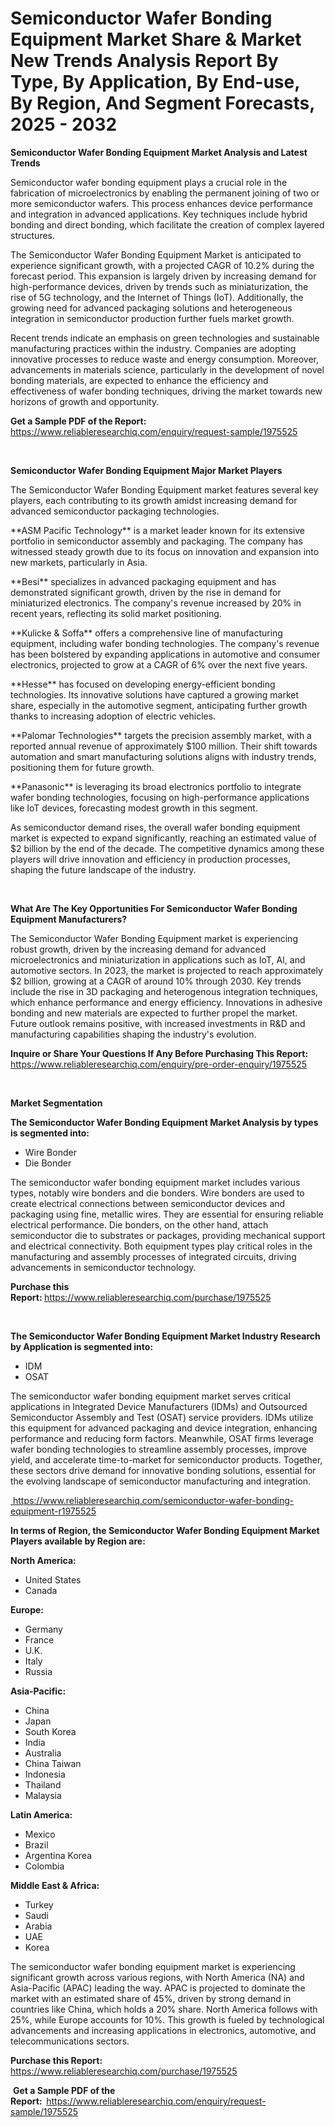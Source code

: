 <p><h1>Semiconductor Wafer Bonding Equipment Market Share & Market New Trends Analysis Report By Type, By Application, By End-use, By Region, And Segment Forecasts, 2025 - 2032</h1></p><p><strong>Semiconductor Wafer Bonding Equipment Market Analysis and Latest Trends</strong></p>
<p><p>Semiconductor wafer bonding equipment plays a crucial role in the fabrication of microelectronics by enabling the permanent joining of two or more semiconductor wafers. This process enhances device performance and integration in advanced applications. Key techniques include hybrid bonding and direct bonding, which facilitate the creation of complex layered structures.</p><p>The Semiconductor Wafer Bonding Equipment Market is anticipated to experience significant growth, with a projected CAGR of 10.2% during the forecast period. This expansion is largely driven by increasing demand for high-performance devices, driven by trends such as miniaturization, the rise of 5G technology, and the Internet of Things (IoT). Additionally, the growing need for advanced packaging solutions and heterogeneous integration in semiconductor production further fuels market growth.</p><p>Recent trends indicate an emphasis on green technologies and sustainable manufacturing practices within the industry. Companies are adopting innovative processes to reduce waste and energy consumption. Moreover, advancements in materials science, particularly in the development of novel bonding materials, are expected to enhance the efficiency and effectiveness of wafer bonding techniques, driving the market towards new horizons of growth and opportunity.</p></p>
<p><strong>Get a Sample PDF of the Report:&nbsp;</strong> <a href="https://www.reliableresearchiq.com/enquiry/request-sample/1975525?utm_campaign=3259&utm_medium=2&utm_source=Github&utm_content=ia&utm_term=12042025&utm_id=semiconductor-wafer-bonding-equipment">https://www.reliableresearchiq.com/enquiry/request-sample/1975525</a></p>
<p>&nbsp;</p>
<p><strong>Semiconductor Wafer Bonding Equipment Major Market Players</strong></p>
<p><p>The Semiconductor Wafer Bonding Equipment market features several key players, each contributing to its growth amidst increasing demand for advanced semiconductor packaging technologies. </p><p>**ASM Pacific Technology** is a market leader known for its extensive portfolio in semiconductor assembly and packaging. The company has witnessed steady growth due to its focus on innovation and expansion into new markets, particularly in Asia.</p><p>**Besi** specializes in advanced packaging equipment and has demonstrated significant growth, driven by the rise in demand for miniaturized electronics. The company's revenue increased by 20% in recent years, reflecting its solid market positioning.</p><p>**Kulicke & Soffa** offers a comprehensive line of manufacturing equipment, including wafer bonding technologies. The company's revenue has been bolstered by expanding applications in automotive and consumer electronics, projected to grow at a CAGR of 6% over the next five years.</p><p>**Hesse** has focused on developing energy-efficient bonding technologies. Its innovative solutions have captured a growing market share, especially in the automotive segment, anticipating further growth thanks to increasing adoption of electric vehicles.</p><p>**Palomar Technologies** targets the precision assembly market, with a reported annual revenue of approximately $100 million. Their shift towards automation and smart manufacturing solutions aligns with industry trends, positioning them for future growth.</p><p>**Panasonic** is leveraging its broad electronics portfolio to integrate wafer bonding technologies, focusing on high-performance applications like IoT devices, forecasting modest growth in this segment.</p><p>As semiconductor demand rises, the overall wafer bonding equipment market is expected to expand significantly, reaching an estimated value of $2 billion by the end of the decade. The competitive dynamics among these players will drive innovation and efficiency in production processes, shaping the future landscape of the industry.</p></p>
<p>&nbsp;</p>
<p><strong>What Are The Key Opportunities For Semiconductor Wafer Bonding Equipment Manufacturers?</strong></p>
<p><p>The Semiconductor Wafer Bonding Equipment market is experiencing robust growth, driven by the increasing demand for advanced microelectronics and miniaturization in applications such as IoT, AI, and automotive sectors. In 2023, the market is projected to reach approximately $2 billion, growing at a CAGR of around 10% through 2030. Key trends include the rise in 3D packaging and heterogenous integration techniques, which enhance performance and energy efficiency. Innovations in adhesive bonding and new materials are expected to further propel the market. Future outlook remains positive, with increased investments in R&D and manufacturing capabilities shaping the industry's evolution.</p></p>
<p><strong>Inquire or Share Your Questions If Any Before Purchasing This Report:</strong> <a href="https://www.reliableresearchiq.com/enquiry/pre-order-enquiry/1975525?utm_campaign=3259&utm_medium=2&utm_source=Github&utm_content=ia&utm_term=12042025&utm_id=semiconductor-wafer-bonding-equipment">https://www.reliableresearchiq.com/enquiry/pre-order-enquiry/1975525</a></p>
<p>&nbsp;</p>
<p><strong>Market Segmentation</strong></p>
<p><strong>The Semiconductor Wafer Bonding Equipment Market Analysis by types is segmented into:</strong></p>
<p><ul><li>Wire Bonder</li><li>Die Bonder</li></ul></p>
<p><p>The semiconductor wafer bonding equipment market includes various types, notably wire bonders and die bonders. Wire bonders are used to create electrical connections between semiconductor devices and packaging using fine, metallic wires. They are essential for ensuring reliable electrical performance. Die bonders, on the other hand, attach semiconductor die to substrates or packages, providing mechanical support and electrical connectivity. Both equipment types play critical roles in the manufacturing and assembly processes of integrated circuits, driving advancements in semiconductor technology.</p></p>
<p><strong>Purchase this Report:&nbsp;</strong><a href="https://www.reliableresearchiq.com/purchase/1975525?utm_campaign=3259&utm_medium=2&utm_source=Github&utm_content=ia&utm_term=12042025&utm_id=semiconductor-wafer-bonding-equipment">https://www.reliableresearchiq.com/purchase/1975525</a></p>
<p>&nbsp;</p>
<p><strong>The Semiconductor Wafer Bonding Equipment Market Industry Research by Application is segmented into:</strong></p>
<p><ul><li>IDM</li><li>OSAT</li></ul></p>
<p><p>The semiconductor wafer bonding equipment market serves critical applications in Integrated Device Manufacturers (IDMs) and Outsourced Semiconductor Assembly and Test (OSAT) service providers. IDMs utilize this equipment for advanced packaging and device integration, enhancing performance and reducing form factors. Meanwhile, OSAT firms leverage wafer bonding technologies to streamline assembly processes, improve yield, and accelerate time-to-market for semiconductor products. Together, these sectors drive demand for innovative bonding solutions, essential for the evolving landscape of semiconductor manufacturing and integration.</p></p>
<p><a href="https://www.reliableresearchiq.com/semiconductor-wafer-bonding-equipment-r1975525?utm_campaign=3259&utm_medium=2&utm_source=Github&utm_content=ia&utm_term=12042025&utm_id=semiconductor-wafer-bonding-equipment">&nbsp;https://www.reliableresearchiq.com/semiconductor-wafer-bonding-equipment-r1975525</a></p>
<p><strong>In terms of Region, the Semiconductor Wafer Bonding Equipment Market Players available by Region are:</strong></p>
<p>
    <p> <strong> North America: </strong>
        <ul>
            <li>United States</li>
            <li>Canada</li>
        </ul>
        </p> 
    <p> <strong> Europe: </strong>
        <ul>
            <li>Germany</li>
            <li>France</li>
            <li>U.K.</li>
            <li>Italy</li>
            <li>Russia</li>
        </ul>
        </p> 
    <p> <strong> Asia-Pacific: </strong>
        <ul>
            <li>China</li>
            <li>Japan</li>
            <li>South Korea</li>
            <li>India</li>
            <li>Australia</li>
            <li>China Taiwan</li>
            <li>Indonesia</li>
            <li>Thailand</li>
            <li>Malaysia</li>
        </ul>
        </p> 
    <p> <strong> Latin America: </strong>
        <ul>
            <li>Mexico</li>
            <li>Brazil</li>
            <li>Argentina Korea</li>
            <li>Colombia</li>
        </ul>
        </p> 
    <p> <strong> Middle East & Africa: </strong>
        <ul>
            <li>Turkey</li>
            <li>Saudi</li>
            <li>Arabia</li>
            <li>UAE</li>
            <li>Korea</li>
        </ul>
    </p>
    </p>
<p><p>The semiconductor wafer bonding equipment market is experiencing significant growth across various regions, with North America (NA) and Asia-Pacific (APAC) leading the way. APAC is projected to dominate the market with an estimated share of 45%, driven by strong demand in countries like China, which holds a 20% share. North America follows with 25%, while Europe accounts for 10%. This growth is fueled by technological advancements and increasing applications in electronics, automotive, and telecommunications sectors.</p></p>
<p><strong>Purchase this Report: </strong><a href="https://www.reliableresearchiq.com/purchase/1975525?utm_campaign=3259&utm_medium=2&utm_source=Github&utm_content=ia&utm_term=12042025&utm_id=semiconductor-wafer-bonding-equipment">https://www.reliableresearchiq.com/purchase/1975525</a></p>
<p>&nbsp;<strong>Get a Sample PDF of the Report:&nbsp;&nbsp;</strong><a href="https://www.reliableresearchiq.com/enquiry/request-sample/1975525?utm_campaign=3259&utm_medium=2&utm_source=Github&utm_content=ia&utm_term=12042025&utm_id=semiconductor-wafer-bonding-equipment">https://www.reliableresearchiq.com/enquiry/request-sample/1975525</a></p>
<p><strong></strong></p>
<p><p></p><p></p><p></p></p>